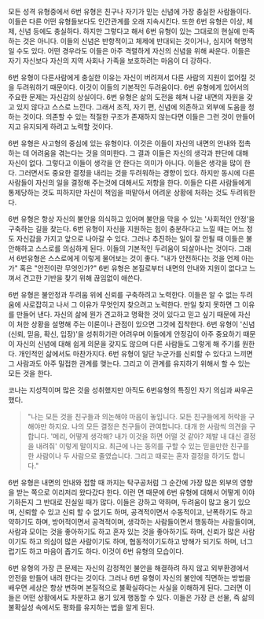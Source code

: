모든 성격 유형중에서 6번 유형은 친구나 자기가 믿는 신념에 가장 충실한 사람들이다. 이들은 다른 어떤 유형들보다도 인간관계를 오래 지속시킨다. 또한 6번 유형은 이상, 체제, 신념 등에도 충실하다. 하지만 그렇다고 해서 6번 유형이 있는 그대로의 현실에 만족하는 것은 아니다. 이들의 신념은 반항적이고 체제에 반대되는 것이거나, 심지어 혁명적일 수도 있다. 어떤 경우라도 이들은 아주 격렬하게 자신의 신념을 위해 싸운다. 이들은 자기 자신보다 자신의 지역 사회나 가족을 보호하려는 마음이 더 강하다.

6번 유형이 다른사람에게 충실한 이유는 자신이 버려져서 다른 사람의 지원이 없어질 것을 두려워하기 때문이다. 이것이 이들의 기본적인 두려움이다. 6번 유형에게 있어서의 주요한 문제는 자신감의 상실이다. 6번 유형은 삶의 도전을 헤쳐 나갈 내면의 자원을 갖고 있지 않다고 스스로 느낀다. 그래서 조직, 자기 편, 신념에 의존하고 외부에 도움을 청하는 것이다. 의존할 수 있는 적절한 구조가 존재하지 않는다면 이들은 그런 것이 만들어지고 유지되게 하려고 노력할 것이다.

6번 유형은 사고형의 중심에 있는 유형이다. 이것은 이들이 자신의 내면의 안내와 접촉하는 데 어려움을 겪는다는 것을 의미한다.  그 결과 이들은 자신의 생각과 판단에 대해 자신이 없다. 그렇다고 이들이 생각을 안 한다는 의미가 아니다. 이들은 생각을 많이 한다. 그러면서도 중요한 결정을 내리는 것을 두려워하는 경향이 있다. 하지만 동시에 다른 사람들이 자신의 일을 결정해 주는것에 대해서도 저항을 한다. 이들은 다른 사람들에게 통제당하는 것도 피하지만 자신이 책임을 떠맡아서 어려운 상황에 처하는 것도 두려워한다.

 6번 유형은 항상 자신의 불안을 의식하고 있어며 불안을 막을 수 있는 '사회적인 안정'을 구축하는 길을 찾는다. 6번 유형이 자신을 지원하는 힘이 충분하다고 느낄 때는 어느 정도 자신감을 가지고 앞으로 나아갈 수 있다. 그러나 추진하는 일이 잘 안될 때 이들은 불안해하고 스스로를 의심하게 된다. 이들의 기본적인 두려움이 되살아나는 것이다. 그래서 6번유형은 스스로에게 이렇게 물어보는 것이 좋다. "내가 안전하다는 것을 언제 아는가" 혹은 "안전이란 무엇인가?" 6번 유형은 본질로부터 내면의 안내와 지원이 없다고 느껴서 견고한 기반을 찾기 위해 끊임없이 애쓴다.

6번 유형은 불안정과 두려움 위에 신뢰를 구축하려고 노력한다. 이들은 알 수 없는 두려움에 사로잡히고 나서 그 이유가 무엇인지 찾으려고 노력한다. 만일 찾지 못하면 그 이유를 만들어 낸다. 자신의 삶에 뭔가 견고하고 명확한 것이 있다고 믿고 싶기 때문에 자신이 처한 상황을 설명해 주는 이론이나 관점이 있으면 그것에 집착한다. 6번 유형이 '신념(신뢰, 믿음, 확신, 입장)'을 성취하기란 어려우며 이들에게 안정감이 아주 중요하기 때문이 자신의 신념에 대해 쉽게 의문을 갖지도 않으며 다른 사람들도 그렇게 해 주기를 원한다. 개인적인 삶에서도 마찬가지다. 6번 유형이 일단 누군가를 신뢰할 수 있다고 느끼면 그 사람과도 아주 밀접한 관계를 맺는다. 그리고 이 관계를 유지하기 위해서 할 수 있는 모든 것을 한다.

코나는 지성적이며 많은 것을 성취했지만 아직도 6번유형의 특징인 자기 의심과 싸우곤했다.

> "나는 모든 것을 친구들과 의논해야 마음이 놓입니다. 모든 친구들에게 허락을 구해야만 하지요. 나의 모든 결정은 친구들이 관여합니다. 대개 한 사람씩 의견을 구합니다. '메리, 어떻게 생각해? 내가 이것을 하면 어떨 것 같아? 제발 내 대신 결정을 내려줘' 이렇게 말이지요. 최근에 나는 동의를 구할 수 있는 믿을만한 친구를 한 사람이나 두 사람으로 줄였습니다. 그리고 때로는 혼자 결정을 하기도 합니다."

 6번 유형은 내면의 안내와 접할 때 까지는 탁구공처럼 그 순간에 가장 많은 외부의 영향을 받는 쪽으로 이리저리 왔다갔다 한다. 이런 면 때문에 6번 유형에 대해서 어떻게 이야기하든지 그 반대로 진실일 때가 많다. 이들은 강하고 약하며, 두려움이 많고 용기 있으며, 신뢰할 수 있고 신뢰 할 수 없기도 하며, 공격적이면서 수동적이고, 난폭하기도 하고 약하기도 하며, 방어적이면서 공격적이며, 생각하는 사람들이면서 행동하는 사람들이며, 사람과 모이는 것을 좋아하기도 하고 혼자 있는 것을 좋아하기도 하며, 신뢰가 많은 사람이기도 하고 의심이 많은 사람이기도 하며, 협동적이기도하고 방해가 되기도 하며, 너그럽기도 하고 마음이 좁기도 하다. 이것이 6번 유형의 모습이다.

6번 유형의 가장 큰 문제는 자신의 감정적인 불안을 해결하려 하지 않고 외부환경에서 안전을 만들어 내려 한다는 것이다. 그러나 6번 유형이 자신의 불안에 직면하는 방법을 배우면 세상은 항상 변하며 본질적으로 불확실하다는 사실을 이해하게 된다. 그러면 이들은 어떤 상황에서도 차분하고 용기 있게 행동할 수 있다. 이들은 가장 큰 선물, 즉 삶의 불확실성 속에서도 평화를 유지하는 법을 알게 된다. 